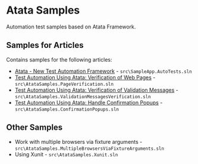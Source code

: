 # Atata Samples

Automation test samples based on Atata Framework.

## Samples for Articles
Contains samples for the following articles:

- [Atata - New Test Automation Framework](https://www.codeproject.com/Articles/1158365/Atata-New-Test-Automation-Framework) - `src\SampleApp.AutoTests.sln`
- [Test Automation Using Atata: Verification of Web Pages](https://www.codeproject.com/Articles/1173435/Test-Automation-Using-Atata-Verification-of-Pages) - `src\AtataSamples.PageVerification.sln`
- [Test Automation Using Atata: Verification of Validation Messages](https://www.codeproject.com/Articles/1177317/Test-Automation-Using-Atata-Validation-Messages) - `src\AtataSamples.ValidationMessagesVerification.sln`
- [Test Automation Using Atata: Handle Confirmation Popups](https://www.codeproject.com/Articles/1194445/Test-Automation-Using-Atata-Confirmation-Popups) - `src\AtataSamples.ConfirmationPopups.sln`

## Other Samples
- Work with multiple browsers via fixture arguments - `src\AtataSamples.MultipleBrowsersViaFixtureArguments.sln`
- Using Xunit - `src\AtataSamples.Xunit.sln`